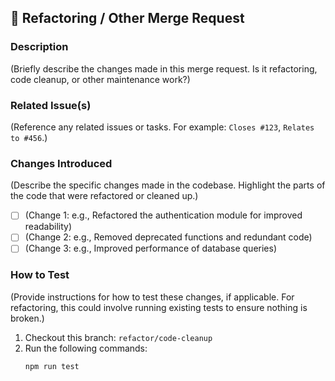 ## 🔧 Refactoring / Other Merge Request

### **Description**
(Briefly describe the changes made in this merge request. Is it refactoring, code cleanup, or other maintenance work?)

### **Related Issue(s)**
(Reference any related issues or tasks. For example: `Closes #123`, `Relates to #456`.)

### **Changes Introduced**
(Describe the specific changes made in the codebase. Highlight the parts of the code that were refactored or cleaned up.)

- [ ] (Change 1: e.g., Refactored the authentication module for improved readability)
- [ ] (Change 2: e.g., Removed deprecated functions and redundant code)
- [ ] (Change 3: e.g., Improved performance of database queries)

### **How to Test**
(Provide instructions for how to test these changes, if applicable. For refactoring, this could involve running existing tests to ensure nothing is broken.)
1. Checkout this branch: `refactor/code-cleanup`
2. Run the following commands:
   ```bash
   npm run test